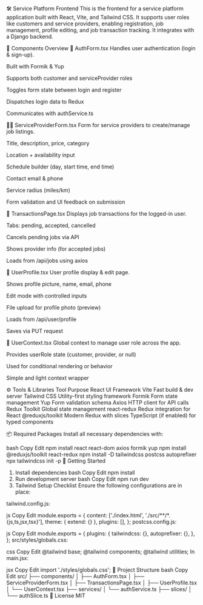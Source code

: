 🛠️ Service Platform Frontend
This is the frontend for a service platform application built with React, Vite, and Tailwind CSS. It supports user roles like customers and service providers, enabling registration, job management, profile editing, and job transaction tracking. It integrates with a Django backend.

📁 Components Overview
🔐 AuthForm.tsx
Handles user authentication (login & sign-up).

Built with Formik & Yup

Supports both customer and serviceProvider roles

Toggles form state between login and register

Dispatches login data to Redux

Communicates with authService.ts

🧑‍🔧 ServiceProviderForm.tsx
Form for service providers to create/manage job listings.

Title, description, price, category

Location + availability input

Schedule builder (day, start time, end time)

Contact email & phone

Service radius (miles/km)

Form validation and UI feedback on submission

💼 TransactionsPage.tsx
Displays job transactions for the logged-in user.

Tabs: pending, accepted, cancelled

Cancels pending jobs via API

Shows provider info (for accepted jobs)

Loads from /api/jobs using axios

👤 UserProfile.tsx
User profile display & edit page.

Shows profile picture, name, email, phone

Edit mode with controlled inputs

File upload for profile photo (preview)

Loads from /api/user/profile

Saves via PUT request

🧠 UserContext.tsx
Global context to manage user role across the app.

Provides userRole state (customer, provider, or null)

Used for conditional rendering or behavior

Simple and light context wrapper

⚙️ Tools & Libraries
Tool	Purpose
React	UI Framework
Vite	Fast build & dev server
Tailwind CSS	Utility-first styling framework
Formik	Form state management
Yup	Form validation schema
Axios	HTTP client for API calls
Redux Toolkit	Global state management
react-redux	Redux integration for React
@reduxjs/toolkit	Modern Redux with slices
TypeScript	(if enabled) for typed components

📦 Required Packages
Install all necessary dependencies with:

bash
Copy
Edit
npm install react react-dom axios formik yup
npm install @reduxjs/toolkit react-redux
npm install -D tailwindcss postcss autoprefixer
npx tailwindcss init -p
🚀 Getting Started
1. Install dependencies
bash
Copy
Edit
npm install
2. Run development server
bash
Copy
Edit
npm run dev
3. Tailwind Setup Checklist
Ensure the following configurations are in place:

tailwind.config.js:

js
Copy
Edit
module.exports = {
  content: ['./index.html', './src/**/*.{js,ts,jsx,tsx}'],
  theme: { extend: {} },
  plugins: [],
};
postcss.config.js:

js
Copy
Edit
module.exports = {
  plugins: {
    tailwindcss: {},
    autoprefixer: {},
  },
};
src/styles/globals.css:

css
Copy
Edit
@tailwind base;
@tailwind components;
@tailwind utilities;
In main.jsx:

jsx
Copy
Edit
import './styles/globals.css';
📂 Project Structure
bash
Copy
Edit
src/
├── components/
│   ├── AuthForm.tsx
│   ├── ServiceProviderForm.tsx
│   ├── TransactionsPage.tsx
│   ├── UserProfile.tsx
│   └── UserContext.tsx
├── services/
│   └── authService.ts
├── slices/
│   └── authSlice.ts
📝 License
MIT

